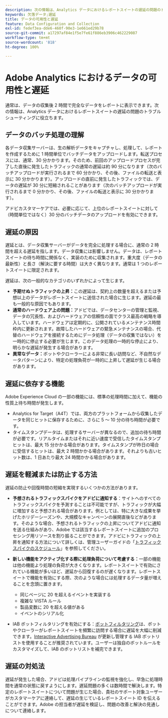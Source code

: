 ```yaml
---
description: 次の情報は、Analytics データにおけるレポートスイートの遅延の問題のトラブルシューティングに役立ちます。
keywords: 欠落データ;遅延
title: データの可用性と遅延
feature: Data Configuration and Collection
exl-id: fedef3ea-dde6-460f-90e3-1e661ed29b78
source-git-commit: a17297af84e1f5e7fe61f886eb3906c462229087
workflow-type: tm+mt
source-wordcount: '818'
ht-degree: 100%

---
```


# Adobe Analytics におけるデータの可用性と遅延

通常は、データの収集後 2 時間で完全なデータをレポートに表示できます。次の情報は、Analytics データにおけるレポートスイートの遅延の問題のトラブルシューティングに役立ちます。

## データのバッチ処理の理解

各データ収集サーバーは、生の解析データをキャプチャし、処理して、レポートを作成するために 1 時間単位でバッチデータをアップロードします。転送プロセスには、通常、30 分かかります。そのため、前回のアップロードプロセスが完了した直後に発生したトラフィックの通常の遅延は約 90 分になります（次のバッチアップロードが実行されるまで 60 分かかり、その後、ファイルの転送と表示に 30 分かかります）。アップロードの直前に発生したトラフィックでは、データの遅延が 30 分に短縮されることがあります（次のバッチアップロードが実行されるまで 0 分かかり、その後、ファイルの転送と表示に 30 分かかります）。

アドビカスタマーケアでは、必要に応じて、上位のレポートスイートに対して（時間単位ではなく）30 分のバッチデータのアップロードを有効にできます。

## 遅延の原因

遅延とは、データ収集サーバーがデータを完全に処理する場合に、通常の 2 時間を超える遅延を指します。データ収集には影響しません。データは、レポートスイートの待ち時間に関係なく、実装のために収集されます。重大度（データの最新性）と長さ（解決に要する時間）は大きく異なります。通常は 1 つのレポートスイートに限定されます。

遅延は、次の一般的なカテゴリのいずれかによって生じます。

* **予期せぬトラフィックの上昇：**&#x200B;この遅延は、契約上の数量を超えるまたは予想以上のデータがレポートスイートに送信された場合に生じます。遅延の最も一般的な原因でもあります。
* **通常のハードウェア上の問題：**&#x200B;アドビでは、データセンターの管理と監視、データの冗長性、およびハードウェアの信頼性の面でクラス最高の戦略を導入しています。ハードウェアは定期的に、公開されているメンテナンス時間枠内に更新されます。故障したハードウェアの緊急メンテナンスの場合、代替のハードウェアを接続するためにデータ処理（データの収集ではない）を一時的に停止する必要が生じます。このデータ処理の一時的な停止により、明らかな遅延が発生する場合があります。
* **異常なデータ：**&#x200B;ボットやクローラーによる非常に長い訪問など、不自然なデータパターンにより、特定の処理負荷が一時的に上昇して遅延が生じる場合があります。

## 遅延に依存する機能

Adobe Experience Cloud の一部の機能には、標準の処理時間に加えて、機能の性質上待ち時間が発生します。

* Analytics for Target（A4T）では、両方のプラットフォームから収集したデータを同じヒットに保存するために、さらに 5 ～ 10 分の待ち時間が必要です。
* タイムスタンプデータは、処理するサーバーが異なるので、追加の待ち時間が必要です。リアルタイムまたはそれに近い速度で受信したタイムスタンプヒットは、最大 15 分かかる場合があります。タイムスタンプが昨日の場合に受信するヒットは、最大 2 時間かかる場合があります。それよりも古いヒット数は、1 日あたり最大 24 時間かかる場合があります。

## 遅延を軽減または防止する方法

遅延の防止や回復時間の短縮を実現するいくつかの方法があります。

* **予想されるトラフィックスパイクをアドビに通知する**：サイトへのすべてのトラフィックスパイクを予測することは不可能ですが、トラフィックが大幅に増加すると予想される場合があります。例としては、特に大きな成果を挙げたホリデーシーズンや、大規模なキャンペーンの展開直後などがあります。そのような場合、予想されるトラフィックの上昇についてアドビに通知を送る仕組みがあり、Adobe では該当するレポートスイートに追加のプロセシング用リソースを割り振ることができます。アドビにトラフィックの上昇を通知する方法について詳しくは、管理ユーザーガイドの「[トラフィックスパイクのスケジュール](/help/admin/admin/c-manage-report-suites/c-edit-report-suites/c-traffic-management/t-traffic-schedule-spike.md)」を参照してください。
* **新しい機能をアクティブ化する際に処理負荷について考慮する：**&#x200B;一部の機能は他の機能より処理の負荷が大きくなります。レポートスイートで有効にされている機能が多いほど、遅延から回復するのが遅くなります。レポートスイートで機能を有効にする際、次のような場合には処理するデータ量が増えることを念頭に置きます。

   * 同じページに 20 を超えるイベントを実装する
   * 複雑な VISTA ルール
   * 製品変数に 20 を超える値がある
   * イベントのシリアル化

* IAB ボットフィルタリングを有効にする：[ボットフィルタリング](/help/admin/admin/c-manage-report-suites/c-edit-report-suites/general/bot-removal/bot-removal.md)は、ボットやクローラーがレポートスイートを頻繁に訪問する場合に遅延を大幅に削減できます。[Interactive Advertising Bureau](https://www.iab.net/about_the_iab) が更新し管理する IAB ボットリストを使用することが推奨されています。ユーザーは独自のボットルールをカスタマイズして、IAB のボットリストを補完できます。

## 遅延の対処法

遅延が発生した場合、アドビは処理パイプラインの監視を強化し、早急に処理時間を通常の状態に戻すようにします。遅延問題の多くは数時間で解決します。特定のレポートスイートについて問題が生じた場合、貴社のサポート対象ユーザーがカスタマーケアに連絡して、遅延の生じているレポートスイート ID を伝えることができます。Adobe の担当者が遅延を検証し、問題の改善と解決の見通しについて連絡します。
